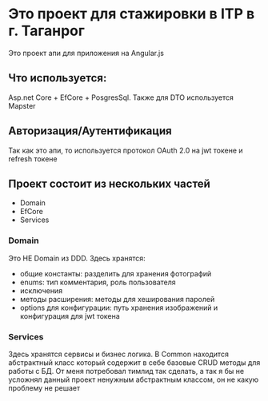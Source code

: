 # Это проект для стажировки в ITP в г. Таганрог
 Это проект апи для приложения на Angular.js
 
 ## Что используется:
  Asp.net Core + EfCore + PosgresSql. Также для DTO используется Mapster
 ## Авторизация/Аутентификация
  Так как это апи, то используется протокол OAuth 2.0 на jwt токене и refresh токене
 
 ## Проект состоит из нескольких частей
  - Domain
  - EfCore
  - Services
  ### Domain
   Это НЕ Domain из DDD. Здесь хранятся:
   - общие константы: разделить для хранения фотографий
   - enums: тип комментария, роль пользователя
   - исключения
   - методы расширения: методы для хеширования паролей
   - options для конфигурации: путь хранения изображений и конфигурация для jwt токена
  ### Services
   Здесь хранятся сервисы и бизнес логика. В Common находится абстрактный класс который содержит в себе базовые CRUD методы для работы с БД. От меня потребовал тимлид так сделать, а так я бы не усложнял данный проект ненужным абстрактным классом, он не какую проблему не решает
